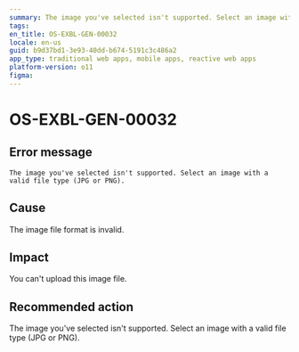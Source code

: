 ```yaml
---
summary: The image you've selected isn't supported. Select an image with a valid file type (JPG or PNG).
tags:
en_title: OS-EXBL-GEN-00032
locale: en-us
guid: b9d37bd1-3e93-40dd-b674-5191c3c486a2
app_type: traditional web apps, mobile apps, reactive web apps
platform-version: o11
figma:
---
```


# OS-EXBL-GEN-00032

## Error message

`The image you've selected isn't supported. Select an image with a valid file type (JPG or PNG).`

## Cause

The image file format is invalid.

## Impact

You can't upload this image file.

## Recommended action

The image you've selected isn't supported. Select an image with a valid file type (JPG or PNG).

